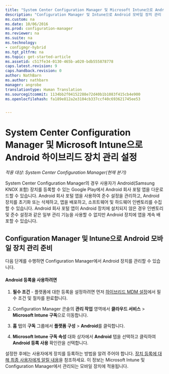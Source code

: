 ```yaml
---
title: "System Center Configuration Manager 및 Microsoft Intune으로 Android 하이브리드 장치 관리 설정"
description: "Configuration Manager 및 Intune으로 Android 모바일 장치 관리 준비"
ms.custom: na
ms.date: 10/06/2016
ms.prod: configuration-manager
ms.reviewer: na
ms.suite: na
ms.technology:
- configmgr-hybrid
ms.tgt_pltfrm: na
ms.topic: get-started-article
ms.assetid: c517fe34-0130-465b-a020-bdb555878778
caps.latest.revision: 9
caps.handback.revision: 0
author: NathBarn
ms.author: nathbarn
manager: angrobe
translationtype: Human Translation
ms.sourcegitcommit: 1134bb2f04152288e72d40b1b1083f415cb4e900
ms.openlocfilehash: fa189e812a2e3104cb337ccf40c693621745ee53


---
```

# <a name="set-up-android-hybrid-device-management-with-system-center-configuration-manager-and-microsoft-intune"></a>System Center Configuration Manager 및 Microsoft Intune으로 Android 하이브리드 장치 관리 설정

*적용 대상: System Center Configuration Manager(현재 분기)*

System Center Configuration Manager의 경우 사용자가 Android(Samsung KNOX 포함) 장치를 등록할 수 있는 Google Play에서 Android 회사 포털 앱을 다운로드할 수 있습니다. Android 회사 포털 앱을 사용하여 준수 설정을 관리하고, Android 장치를 초기화 또는 삭제하고, 앱을 배포하고, 소프트웨어 및 하드웨어 인벤토리를 수집할 수 있습니다. Android 회사 포털 앱이 Android 장치에 설치되지 않은 경우 인벤토리 및 준수 설정과 같은 일부 관리 기능을 사용할 수 없지만 Android 장치에 앱을 계속 배포할 수 있습니다.  

## <a name="prepare-to-manage-android-mobile-devices-with-configuration-manager-and-intune"></a>Configuration Manager 및 Intune으로 Android 모바일 장치 관리 준비  
 다음 단계를 수행하면 Configuration Manager에서 Android 장치를 관리할 수 있습니다.  

#### <a name="to-enable-android-enrollment"></a>Android 등록을 사용하려면  

1.  **필수 조건** - 플랫폼에 대한 등록을 설정하려면 먼저 [하이브리드 MDM 설정](setup-hybrid-mdm.md)에서 필수 조건 및 절차를 완료합니다.  

2.  Configuration Manager 콘솔의 **관리 작업** 영역에서 **클라우드 서비스** > **Microsoft Intune 구독**으로 이동합니다.  

3.  **홈** 탭의 **구독** 그룹에서 **플랫폼 구성** > **Android**를 클릭합니다.  

4.  **Microsoft Intune 구독 속성** 대화 상자에서 **Android** 탭을 선택하고 클릭하여 **Android 등록 사용** 확인란을 선택합니다.  

 설정한 후에는 사용자에게 장치를 등록하는 방법을 알려 주어야 합니다. [장치 등록에 대해 최종 사용자에게 알릴 내용](https://docs.microsoft.com/intune/deploy-use/what-to-tell-your-end-users-about-using-microsoft-intune)을 참조하세요. 이 정보는 Microsoft Intune 및 Configuration Manager에서 관리되는 모바일 장치에 적용됩니다.



<!--HONumber=Nov16_HO1-->


